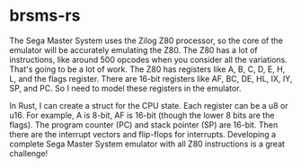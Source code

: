 # brsms-rs

The Sega Master System uses the Zilog Z80 processor, so the core of the emulator will be accurately emulating the Z80.
The Z80 has a lot of instructions, like around 500 opcodes when you consider all the variations.
That's going to be a lot of work. The Z80 has registers like A, B, C, D, E, H, L, and the flags register.
There are 16-bit registers like AF, BC, DE, HL, IX, IY, SP, and PC. So I need to model these registers in the emulator.

In Rust, I can create a struct for the CPU state. Each register can be a u8 or u16. For example, A is 8-bit, AF is 16-bit (though the lower 8 bits are the flags).
The program counter (PC) and stack pointer (SP) are 16-bit. Then there are the interrupt vectors and flip-flops for interrupts.
Developing a complete Sega Master System emulator with all Z80 instructions is a great challenge!
